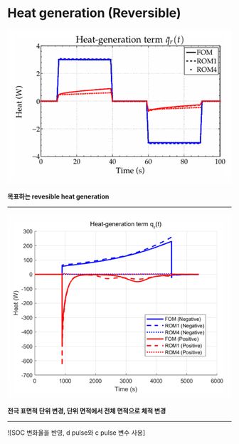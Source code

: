 # Heat generation (Reversible)

![목표하는 reversible heat generation](https://github.com/Igabin/heat-term/blob/main/%ED%99%94%EB%A9%B4%20%EC%BA%A1%EC%B2%98%202025-03-28%20123438.png)

**목표하는 revesible heat generation**

---

![전극 표면적 단위 변경, 단위 면적에서 전체 면적으로 체적 변경](https://github.com/Igabin/heat-term/blob/main/%ED%99%94%EB%A9%B4%20%EC%BA%A1%EC%B2%98%202025-03-28%20123457.png)

**전극 표면적 단위 변경, 단위 면적에서 전체 면적으로 체적 변경**

---

![SOC 변화율을 반영, d pulse와 c pulse 변수 사용]
